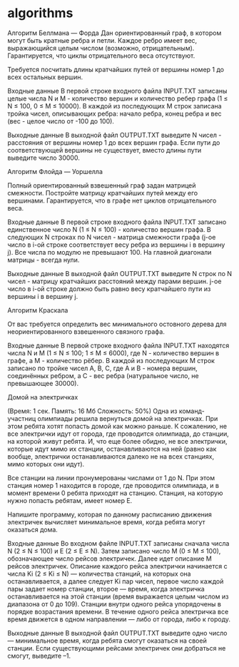 # algorithms
Алгоритм Беллмана — Форда
Дан ориентированный граф, в котором могут быть кратные ребра и петли. Каждое ребро имеет вес, выражающийся целым числом (возможно, отрицательным). Гарантируется, что циклы отрицательного веса отсутствуют.

Требуется посчитать длины кратчайших путей от вершины номер 1 до всех остальных вершин.

Входные данные
В первой строке входного файла INPUT.TXT записаны целые числа N и M - количество вершин и количество ребер графа (1 ≤ N ≤ 100, 0 ≤ M ≤ 10000). В каждой из последующих M строк записана тройка чисел, описывающих ребра: начало ребра, конец ребра и вес (вес - целое число от -100 до 100).

Выходные данные
В выходной файл OUTPUT.TXT выведите N чисел - расстояния от вершины номер 1 до всех вершин графа. Если пути до соответствующей вершины не существует, вместо длины пути выведите число 30000.

Алгоритм Флойда — Уоршелла

Полный ориентированный взвешенный граф задан матрицей смежности. Постройте матрицу кратчайших путей между его вершинами. Гарантируется, что в графе нет циклов отрицательного веса.

Входные данные
В первой строке входного файла INPUT.TXT записано единственное число N (1 ≤ N ≤ 100) - количество вершин графа. В следующих N строках по N чисел - матрица смежности графа (j-ое число в i-ой строке соответствует весу ребра из вершины i в вершину j). Все числа по модулю не превышают 100. На главной диагонали матрицы - всегда нули.

Выходные данные
В выходной файл OUTPUT.TXT выведите N строк по N чисел - матрицу кратчайших расстояний между парами вершин. j-ое число в i-ой строке должно быть равно весу кратчайшего пути из вершины i в вершину j.

Алгоритм Краскала

От вас требуется определить вес минимального остовного дерева для неориентированного взвешенного связного графа.

Входные данные
В первой строке входного файла INPUT.TXT находятся числа N и M (1 ≤ N ≤ 100; 1 ≤ M ≤ 6000), где N - количество вершин в графе, а M - количество рёбер. В каждой из последующих M строк записано по тройке чисел A, B, C, где A и B - номера вершин, соединённых ребром, а C - вес ребра (натуральное число, не превышающее 30000).

Домой на электричках

(Время: 1 сек. Память: 16 Мб Сложность: 50%)
Одна из команд-участниц олимпиады решила вернуться домой на электричках. При этом ребята хотят попасть домой как можно раньше. К сожалению, не все электрички идут от города, где проводится олимпиада, до станции, на которой живут ребята. И, что еще более обидно, не все электрички, которые идут мимо их станции, останавливаются на ней (равно как вообще, электрички останавливаются далеко не на всех станциях, мимо которых они идут).

Все станции на линии пронумерованы числами от 1 до N. При этом станция номер 1 находится в городе, где проводится олимпиада, и в момент времени 0 ребята приходят на станцию. Станция, на которую нужно попасть ребятам, имеет номер E.

Напишите программу, которая по данному расписанию движения электричек вычисляет минимальное время, когда ребята могут оказаться дома.

Входные данные
Во входном файле INPUT.TXT записаны сначала числа N (2 ≤ N ≤ 100) и E (2 ≤ E ≤ N). Затем записано число M (0 ≤ M ≤ 100), обозначающее число рейсов электричек. Далее идет описание M рейсов электричек. Описание каждого рейса электрички начинается с числа Ki (2 ≤ Ki ≤ N) — количества станций, на которых она останавливается, а далее следует Ki пар чисел, первое число каждой пары задает номер станции, второе — время, когда электричка останавливается на этой станции (время выражается целым числом из диапазона от 0 до 109). Станции внутри одного рейса упорядочены в порядке возрастания времени. В течение одного рейса электричка все время движется в одном направлении — либо от города, либо к городу.

Выходные данные
В выходной файл OUTPUT.TXT выведите одно число — минимальное время, когда ребята смогут оказаться на своей станции. Если существующими рейсами электричек они добраться не смогут, выведите –1.
